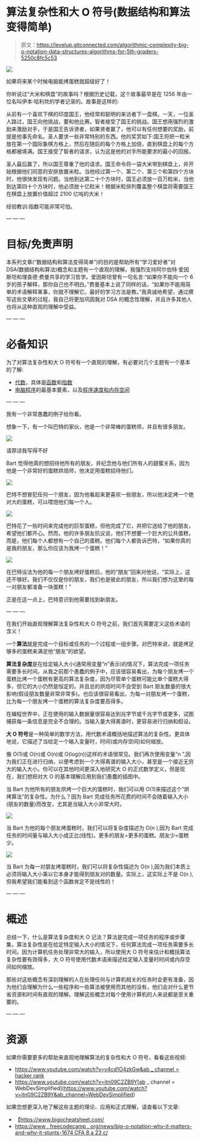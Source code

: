 # 算法复杂性和大 O 符号(数据结构和算法变得简单)

> 原文：<https://levelup.gitconnected.com/algorithmic-complexity-big-o-notation-data-structures-algorithms-for-5th-graders-5250c8fc5c53>

![](img/64a74464da344ac3783d0ad280e00aeb.png)

如果将来某个时候电脑能烤蛋糕就超级好了！

你听说过“大米和棋盘”的故事吗？根据历史记载，这个故事最早是在 1256 年由一位名叫伊本·哈利坎的学者记录的。故事是这样的:

从前有一个喜欢下棋的印度国王，他经常和聪明的来访者下一盘棋。一天，一位圣人路过，国王向他挑战，要和他比赛。智者接受了国王的挑战。国王想用强烈的激励来激励对手，于是国王告诉贤者，如果贤者赢了，他可以有任何想要的奖励，前提是他事先命名。圣人要求一些非常特别的东西。他的奖赏如下:国王将把一粒米放在第一个国际象棋方格上，然后在随后的每个方格上加倍，直到棋盘上的每个方格都被填满。国王接受了智者的请求，认为这是他的对手所能要求的最小的回报。

圣人最后赢了，所以国王尊重了他的请求。国王命令将一袋大米带到棋盘上，并开始根据他们同意的安排放置米粒。当他经过第一个、第二个、第三个和第四个方块时，他很快发现有问题。当他到达第二十个方块时，国王必须放一百万粒米，当他到达第四十个方块时，他必须放十亿粒米！根据米粒排列覆盖整个棋盘将需要国王在棋盘上放置价值超过 2100 亿吨的大米！

经验教训:指数可能非常可怕。

— — —

# 目标/免责声明

本系列文章(“数据结构和算法变得简单”)的目的是帮助所有“学习爱好者”对 DSA(数据结构和算法)概念和主题有一个直观的理解。我强烈支持阿尔伯特·爱因斯坦和理查德·费曼共享的学习哲学。爱因斯坦曾有一句名言:“如果你不能向一个 6 岁的孩子解释，那你自己也不明白。”费曼基本上说了同样的话，“如果你不能用简单的术语解释某事，你就不理解它。最好的学习方法是教。”我真诚地希望，通过撰写这些文章的过程，我自己将更加巩固我对 DSA 的概念性理解，并且许多其他人也将从这种直观的理解中受益。

— — —

# 必备知识

为了对算法复杂性和大 O 符号有一个直观的理解，有必要对几个主题有一个基本的了解:

*   [代数](https://www.youtube.com/watch?v=5Q0FlxcEEIw)，具体是[函数](https://www.khanacademy.org/math/algebra/x2f8bb11595b61c86:functions/x2f8bb11595b61c86:evaluating-functions/v/what-is-a-function)和[指数](https://www.youtube.com/watch?v=S3IEeCyUWWA)
*   [电脑程序](https://www.snhu.edu/about-us/newsroom/stem/what-is-computer-programming)的最基本要素，以及[程序速度和内存空间](https://www.geeksforgeeks.org/understanding-time-complexity-simple-examples/)

— — —

我有一个非常愚蠢的例子给你看。

想象一下，有一个叫巴特的家伙，他是一个非常棒的蛋糕师，并且有很多朋友。

![](img/f9589a4ea257da519edc5032293b0b6a.png)

请原谅我写得不好

Bart 觉得他真的想招待他所有的朋友，并纪念他与他们所有人的甜蜜关系，因为他是一个非常好的蛋糕烘焙师，他决定用蛋糕招待他们。

![](img/d8ed36d8fc882068ea345ce83613e864.png)

巴特不想冒犯任何一个朋友，因为他看起来更喜欢一些朋友，所以他决定烤一个绝对大的蛋糕，可以喂饱他们每一个人。

![](img/48814dbcf65fa748ef63e08c3b85ab5c.png)

巴特花了一些时间来完成他的巨型蛋糕，但他完成了它，并把它送给了他的朋友，希望他们都开心。然而，他的许多朋友抗议说，他们不想要一个巨大的公共蛋糕，而是，他们每个人都想有一个自己的蛋糕。他们每个人都告诉巴特，“如果你真的是我的朋友，那么你应该为我烤一个蛋糕！”

![](img/c1b80ad213d50332d2ff87ffb7ddd859.png)

在巴特设法为他的每一个朋友烤好蛋糕后，他的“朋友”回来对他说，“实际上，这还不够好。我们不仅仅是你的朋友，我们也是彼此的朋友，所以我们想为这里的每一对朋友都准备一块蛋糕！”

正是在这一点上，巴特意识到他需要找到新朋友。

— — —

在我们开始直观理解算法复杂性和大 O 符号之前，我们首先需要定义这些术语的含义！

一个**算法**就是完成一个目标或任务的一个过程或一组步骤。对巴特来说，就是烤足够多的蛋糕来满足他“朋友”的欲望。

**算法复杂度**是在给定输入大小(通常用变量“n”表示)的情况下，算法完成一项任务需要多长时间。从我之前那个愚蠢的例子中，应该很容易看出，为每个朋友烤一个蛋糕比烤一个蛋糕有更高的算法复杂度，因为尽管单个蛋糕可能比单个蛋糕大得多，但它的大小仍然是恒定的，并且总的烘焙时间不会受到 Bart 朋友数量的很大影响(假设朋友数量非常非常多)。也应该很容易看出，为每一对朋友烤一个蛋糕，比为每一个朋友烤一个蛋糕的算法复杂度要高得多。

在编程世界中，正在使用的输入数据量很容易达到兆字节或千兆字节或更多，试图捕获每一条信息是完全不合理的。当输入量大得离谱时，更容易进行归纳和假设。

**大 O 符号**是一种简单的数学方法，用代数术语概括地描述算法的复杂性。更具体地说，它描述了当给定一个输入变量时，时间(或内存空间)如何缩放。

像 O(1)或 O(n)或 O(n)或 O(log(n))这样的术语很常见。我们再次使用变量“n ”,因为我们正在进行归纳，以便考虑到一个大得离谱的输入大小，甚至是一个接近无穷大的输入大小。你可以在其他时间更深入地研究大 O 的正式数学定义，但是现在，我们想把对大 O 的基本理解应用到我们愚蠢的插图中。

当 Bart 为他所有的朋友烘烤一个巨大的蛋糕时，我们可以用 O(1)来描述这个“烘烤算法”的复杂性。为什么？因为 Bart 完成任务所花费的时间不会随着输入大小(朋友的数量)而改变，尤其是当输入大小非常大时。

![](img/6194166d6c97812d91e6d0c7c5f6ad2a.png)

当 Bart 为他的每个朋友烤蛋糕时，我们可以将复杂度描述为 O(n ),因为 Bart 完成任务的时间量与输入大小成正比(线性)。更多的朋友=更多的蛋糕。朋友少=蛋糕少。

![](img/174c482b5f33afe48038da9ae20cb049.png)

当 Bart 为每一对朋友烤蛋糕时，我们可以将复杂性描述为 O(n ),因为我们本质上必须将输入大小乘以它本身才能得到朋友对的数量。实际上，这实际上不是 O(n ),但我希望我们能看到这个函数肯定不是线性的！

— — —

# 概述

总结一下，什么是算法复杂度和大 O 记法？算法是完成一项任务的程序或步骤集，算法复杂性是在给定特定输入大小的情况下，任何算法完成一项任务需要多长时间。因为计算机任务处理非常大的输入，所以使用大 O 符号来估计和概括算法复杂性要有效得多，大 O 符号使用代数术语来描述给定输入变量时时间或内存空间如何缩放。

那些对这些概念有深刻理解的人在处理任何与计算机相关的任务时会更有准备，因为他们会理解为什么一些程序和一些算法被使用而其他的没有，他们会对什么更节省资源和时间有直观的理解。理解这些概念对每个使用计算机的人来说都是至关重要的。

— — —

# 资源

如果你需要更多的帮助来直观地理解算法的复杂性和大 O 符号，看看这些视频:

*   [https://www.youtube.com/watch?v=v4cd1O4zkGw&ab _ channel = hacker rank](https://www.youtube.com/watch?v=v4cd1O4zkGw&ab_channel=HackerRank)
*   https://www.youtube.com/watch?v=itn09C2ZB9Y[ab _ channel = WebDevSimplified](https://www.youtube.com/watch?v=itn09C2ZB9Y&ab_channel=WebDevSimplified)

如果您想更深入地了解这些主题的理论、应用和正式理解，请查看以下文章:

*   【https://www.bigocheatsheet.com/ 
*   [https://www . freecodecamp . org/news/big-o-notation-why-it-matters-and-why-it-stunts-1674 CFA 8 a 23 c/](https://www.freecodecamp.org/news/big-o-notation-why-it-matters-and-why-it-doesnt-1674cfa8a23c/)